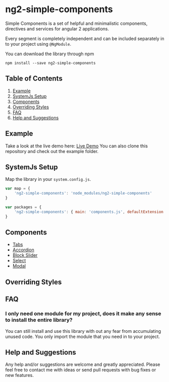 # ng2-simple-components
Simple Components is a set of helpful and minimalistic components, directives and services for angular 2 applications.

Every segment is completely independent and can be included separately in to your project using `@NgModule`.

You can download the library through npm
```
npm install --save ng2-simple-components
```

## Table of Contents

 1. [Example](#example)
 1. [SystemJs Setup](#systemjs-setup)
 1. [Components](#components)
 1. [Overriding Styles](#overriding-styles)
 1. [FAQ](#faq)
 1. [Help and Suggestions](#help-and-suggestions)
 
## Example
Take a look at the live demo here: [Live Demo](http://flauc.github.io/ng2-simple-components)
You can also clone this repository and check out the example folder.

## SystemJs Setup

Map the library in your `system.config.js`.
```js
var map = {
    'ng2-simple-components': 'node_modules/ng2-simple-components'
}

var packages = {
    'ng2-simple-components': { main: 'components.js', defaultExtension: 'js' }
}
```

## Components

* [Tabs](https://github.com/flauc/ng2-simple-components/blob/master/docs/tabs.md)
* [Accordion](https://github.com/flauc/ng2-simple-components/blob/master/docs/accordion.md)
* [Block Slider](https://github.com/flauc/ng2-simple-components/blob/master/docs/block-slider.md)
* [Select](https://github.com/flauc/ng2-simple-components/blob/master/docs/select.md)
* [Modal](https://github.com/flauc/ng2-simple-components/blob/master/docs/modal.md)

## Overriding Styles

## FAQ

### I only need one module for my project, does it make any sense to install the entire library?

You can still install and use this library with out any fear from accumulating unused code. 
You only import the module that you need in to your project.

## Help and Suggestions 

Any help and/or suggestions are welcome and greatly appreciated. 
Please feel free to contact me with ideas or send pull requests with bug fixes or new features.
